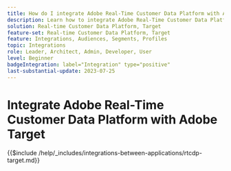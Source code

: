 ```yaml
---
title: How do I integrate Adobe Real-Time Customer Data Platform with Adobe Target?
description: Learn how to integrate Adobe Real-Time Customer Data Platform with Adobe Target. 
solution: Real-time Customer Data Platform, Target
feature-set: Real-time Customer Data Platform, Target
feature: Integrations, Audiences, Segments, Profiles
topic: Integrations
role: Leader, Architect, Admin, Developer, User
level: Beginner
badgeIntegration: label="Integration" type="positive"
last-substantial-update: 2023-07-25
---
```


# Integrate Adobe Real-Time Customer Data Platform with Adobe Target

{{$include /help/_includes/integrations-between-applications/rtcdp-target.md}}
